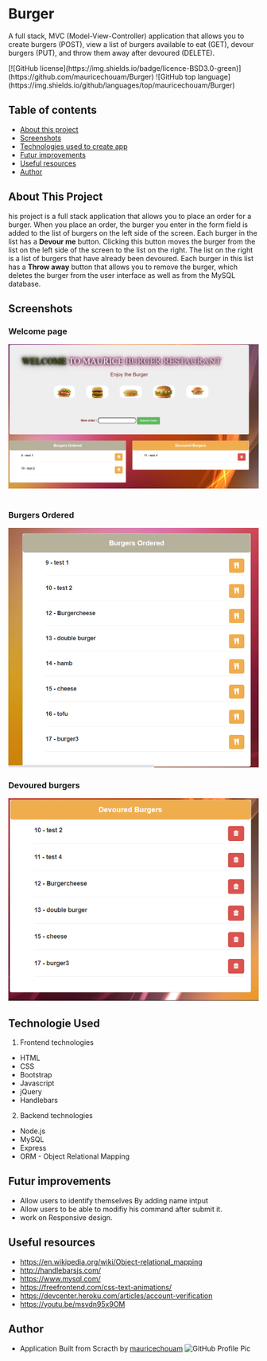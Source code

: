 #  Burger
<p>A full stack, MVC (Model-View-Controller) application that allows you to create burgers (POST), view a list of burgers available to eat (GET), devour burgers (PUT), and throw them away after devoured (DELETE).</p>
[![GitHub license](https://img.shields.io/badge/licence-BSD3.0-green)](https://github.com/mauricechouam/Burger)
![GitHub top language](https://img.shields.io/github/languages/top/mauricechouam/Burger)

## Table of contents ##
  * [About this project](#about-this-project)
  * [Screenshots](#screenshots)
  * [Technologies used to create app](#technologies-used)
  * [Futur improvements](#Futur-improvements)
  * [Useful resources](#Useful-resources)
  * [Author](#Author)

  ## About This Project
  his project is a full stack application that allows you to place an order for a burger. When you place an order, the burger you enter in the form field is added to the list of burgers on the left side of the screen. Each burger in the list has a <b>Devour me</b> button. Clicking this button moves the burger from the list on the left side of the screen to the list on the right. The list on the right is a list of burgers that have already been devoured. Each burger in this list has a <b>Throw away</b> button that allows you to remove the burger, which deletes the burger from the user interface as well as from the MySQL database.

## Screenshots

### Welcome page
<img src="https://github.com/mauricechouam/Burger/blob/master/public/assets/img/img1.png">
<br>
<br>

### Burgers Ordered
<img src="https://github.com/mauricechouam/Burger/blob/master/public/assets/img/img2.png">

### Devoured burgers
<img src="https://github.com/mauricechouam/Burger/blob/master/public/assets/img/img3.png">

## Technologie Used

1. Frontend technologies
* HTML
* CSS
* Bootstrap 
* Javascript
* jQuery 
* Handlebars 

2. Backend technologies
* Node.js 
* MySQL 
* Express 
* ORM - Object Relational Mapping 

## Futur improvements
* Allow users to identify themselves By adding name intput 
* Allow users to be able to modifiy his command after submit it.
* work on Responsive design.

## Useful resources
* https://en.wikipedia.org/wiki/Object-relational_mapping
* http://handlebarsjs.com/
* https://www.mysql.com/
* https://freefrontend.com/css-text-animations/
* https://devcenter.heroku.com/articles/account-verification
* https://youtu.be/msvdn95x9OM

## Author
* Application Built from Scracth by 
   [mauricechouam](https://github.com/mauricechouam)
  <img src="https://github.com/mauricechouam.png" alt="GitHub Profile Pic" width="150" height="150">
  